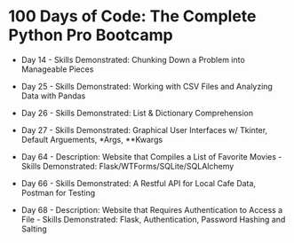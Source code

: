 # 100 Days of Code: The Complete Python Pro Bootcamp


- Day 14 - Skills Demonstrated: Chunking Down a Problem into Manageable Pieces
- Day 25 - Skills Demonstrated: Working with CSV Files and Analyzing Data with Pandas
- Day 26 - Skills Demonstrated: List & Dictionary Comprehension
- Day 27 - Skills Demonstrated: Graphical User Interfaces w/ Tkinter, Default Arguements, *Args, **Kwargs

- Day 64 - Description: Website that Compiles a List of Favorite Movies - Skills Demonstrated: Flask/WTForms/SQLite/SQLAlchemy
- Day 66 - Skills Demonstrated: A Restful API for Local Cafe Data, Postman for Testing
- Day 68 - Description: Website that Requires Authentication to Access a File - Skills Demonstrated: Flask, Authentication, Password Hashing and Salting
